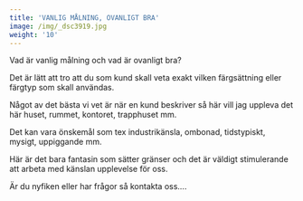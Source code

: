 ```yaml
---
title: 'VANLIG MÅLNING, OVANLIGT BRA'
image: /img/_dsc3919.jpg
weight: '10'
---
```

Vad är vanlig målning och vad är ovanligt bra?

Det är lätt att tro att du som kund skall veta exakt vilken färgsättning eller färgtyp som skall användas.

Något av det bästa vi vet är när en kund beskriver så här vill jag uppleva det här huset, rummet, kontoret, trapphuset mm.

Det kan vara önskemål som tex industrikänsla, ombonad, tidstypiskt, mysigt, uppiggande mm.

Här är det bara fantasin som sätter gränser och det är väldigt stimulerande att arbeta med känslan upplevelse för oss.

Är du nyfiken eller har frågor så kontakta oss….
